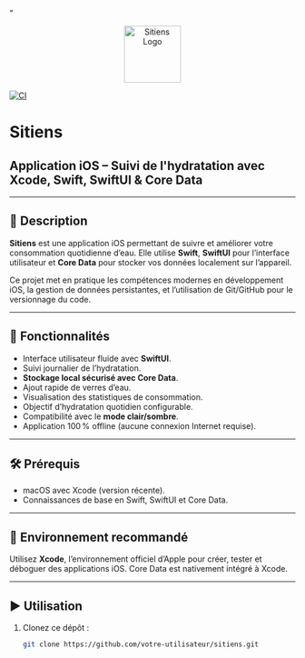 "<p align="center">
  <img src="Screen/Sitiens.png" width="100" alt="Sitiens Logo">
</p>


[![CI](https://github.com/KMIOS91/SITIENS/actions/workflows/ci.yml/badge.svg)](https://github.com/KMIOS91/SITIENS/actions/workflows/ci.yml)

# Sitiens
## Application iOS – Suivi de l'hydratation avec Xcode, Swift, SwiftUI & Core Data

---

## 📝 Description

**Sitiens** est une application iOS permettant de suivre et améliorer votre consommation quotidienne d’eau. Elle utilise **Swift**, **SwiftUI** pour l’interface utilisateur et **Core Data** pour stocker vos données localement sur l’appareil.

Ce projet met en pratique les compétences modernes en développement iOS, la gestion de données persistantes, et l’utilisation de Git/GitHub pour le versionnage du code.

---

## 🚀 Fonctionnalités

- Interface utilisateur fluide avec **SwiftUI**.
- Suivi journalier de l’hydratation.
- **Stockage local sécurisé avec Core Data**.
- Ajout rapide de verres d’eau.
- Visualisation des statistiques de consommation.
- Objectif d’hydratation quotidien configurable.
- Compatibilité avec le **mode clair/sombre**.
- Application 100 % offline (aucune connexion Internet requise).

---

## 🛠 Prérequis

- macOS avec Xcode (version récente).
- Connaissances de base en Swift, SwiftUI et Core Data.

---

## 🧪 Environnement recommandé

Utilisez **Xcode**, l’environnement officiel d’Apple pour créer, tester et déboguer des applications iOS. Core Data est nativement intégré à Xcode.

---

## ▶️ Utilisation

1. Clonez ce dépôt :
   ```bash
   git clone https://github.com/votre-utilisateur/sitiens.git
